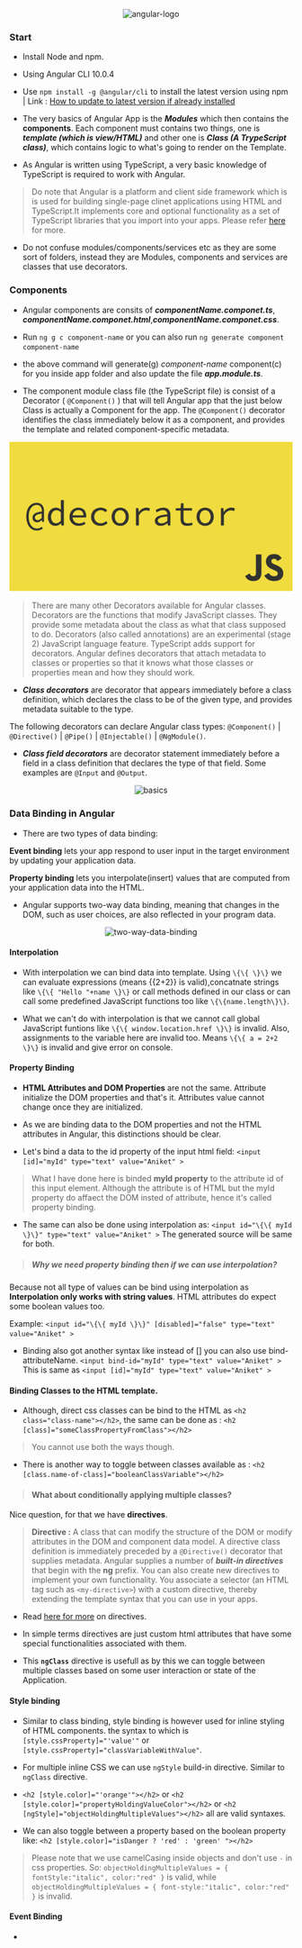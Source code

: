 <p align="center">
	<img src="https://sigao.io/wp-content/uploads/2018/08/angular-card.png" alt="angular-logo">
</p>

### Start

+ Install Node and npm.

+ Using Angular CLI 10.0.4 

+ Use ```npm install -g @angular/cli``` to install the latest version using npm | Link : [How to update to latest version if already installed](https://stackoverflow.com/questions/43931986/how-to-upgrade-angular-cli-to-the-latest-version)

+ The very basics of Angular App is the ***Modules*** which then contains the **components**. Each component must contains two things, one is ***template (which is view/HTML)*** and other one is ***Class (A TrypeScript class)***, which contains logic to what's going to render on the Template.

+ As Angular is written using TypeScript, a very basic knowledge of TypeScript is required to work with Angular.

> Do note that Angular is a platform and client side framework which is is used for building single-page clinet applications using HTML and TypeScript.It implements core and optional functionality as a set of TypeScript libraries that you import into your apps.
Please refer [here](https://angular.io/guide/architecture) for more.

+ Do not confuse modules/components/services etc as they are some sort of folders, instead they are Modules, components and services are classes that use decorators. 


### Components

+ Angular components are consits of ***componentName.componet.ts***, ***componentName.componet.html***,***componentName.componet.css***.

+ Run ```ng g c component-name``` or you can also run ```ng generate component component-name```

+ the above command will generate(g) *component-name* component(c) for you inside app folder and also update the file ***app.module.ts***.

+ The component module class file (the TypeScript file) is consist of a Decorator ( `@Component()` ) that will tell Angular app that the just below Class is actually a Component for the app. The `@Component()` decorator identifies the class immediately below it as a component, and provides the template and related component-specific metadata.

<p align="center">
<img src="images/decorators.png" alt="ecma-decorators" />
</p>

> There are many other Decorators available for Angular classes. Decorators are the functions that modify JavaScript classes. They provide some metadata about the class as what that class supposed to do. Decorators (also called annotations) are an experimental (stage 2) JavaScript language feature. TypeScript adds support for decorators.
Angular defines decorators that attach metadata to classes or properties so that it knows what those classes or properties mean and how they should work. 

+ ***Class decorators*** are decorator that appears immediately before a class definition, which declares the class to be of the given type, and provides metadata suitable to the type.

The following decorators can declare Angular class types:
```@Component()``` | ```@Directive()```  | ```@Pipe()``` | ```@Injectable()``` | ```@NgModule()```.

+ ***Class field decorators*** are decorator statement immediately before a field in a class definition that declares the type of that field. Some examples are ```@Input``` and ```@Output```.

<p align="center">
<img src="images/overview2.png" alt="basics" />
</p>

### Data Binding in Angular

+ There are two types of data binding:

**Event binding** lets your app respond to user input in the target environment by updating your application data.

**Property binding** lets you interpolate(insert) values that are computed from your application data into the HTML.

+ Angular supports two-way data binding, meaning that changes in the DOM, such as user choices, are also reflected in your program data.

<p align="center">
<img src="images/two-way.png" alt="two-way-data-binding" />
</p>

#### Interpolation

+ With interpolation we can bind data into template. Using ```\{\{ \}\}``` we can evaluate expressions (means {{2+2}} is valid),concatnate strings like ```\{\{ "Hello "+name \}\}``` or call methods defined in our class or can call some predefined JavaScript functions too like ```\{\{name.length\}\}```.

+ What we can't do with interpolation is that we cannot call global JavaScript funtions like  ```\{\{ window.location.href \}\}``` is invalid. Also, assignments to the variable here are invalid too. Means ```\{\{ a = 2+2 \}\}``` is invalid and give error on console.

#### Property Binding

+ **HTML Attributes and DOM Properties** are not the same. Attribute initialize the DOM properties and that's it. Attributes value cannot change once they are initialized.

+ As we are binding data to the DOM properties and not the HTML attributes in Angular, this distinctions should be clear.

+ Let's bind a data to the id property of the input html field:
```<input [id]="myId" type="text" value="Aniket" >```

> What I have done here is binded **myId property** to the attribute id of this input element. Although the attribute is of HTML but the myId property do affaect the DOM insted of attribute, hence it's called property binding.

+ The same can also be done using interpolation as:
`<input id="\{\{ myId \}\}" type="text" value="Aniket" >`
The generated source will be same for both.

> ##### Why we need property binding then if we can use interpolation?

Because not all type of values can be bind using interpolation as **Interpolation only works with string values**. HTML attributes do expect some boolean values too.

Example:
`<input id="\{\{ myId \}\}" [disabled]="false" type="text" value="Aniket" >` 


+ Binding also got another syntax like instead of [] you can also use bind-attributeName.
```<input bind-id="myId" type="text" value="Aniket" >```
This is same as ```<input [id]="myId" type="text" value="Aniket" >```


#### Binding Classes to the HTML template.

+ Although, direct css classes can be bind to the HTML as `<h2 class="class-name"></h2>`, the same can be done as : `<h2 [class]="someClassPropertyFromClass"></h2>`

> You cannot use both the ways though.

+ There is another way to toggle between classes available as :
`<h2 [class.name-of-class]="booleanClassVariable"></h2>`

> #### What about conditionally applying multiple classes?

Nice question, for that we have **directives**.

> **Directive :** A class that can modify the structure of the DOM or modify attributes in the DOM and component data model. A directive class definition is immediately preceded by a `@Directive()` decorator that supplies metadata.
Angular supplies a number of ***built-in directives*** that begin with the **ng** prefix. You can also create new directives to implement your own functionality. You associate a selector (an HTML tag such as `<my-directive>`) with a custom directive, thereby extending the template syntax that you can use in your apps.

+ Read [here for more](https://angular.io/guide/glossary#directive) on directives.	

+ In simple terms directives are just custom html attributes that have some special functionalities associated with them.

+ This **`ngClass`** directive is usefull as by this we can toggle between multiple classes based on some user interaction or state of the Application.

#### Style binding

+ Similar to class binding, style binding is however used for inline styling of HTML components. the syntax to which is `[style.cssProperty]="'value'"` or `[style.cssProperty]="classVariableWithValue"`.

+ For multiple inline CSS we can use `ngStyle` build-in directive. Similar to `ngClass` directive.

+ `<h2 [style.color]="'orange'"></h2>` or 
`<h2 [style.color]="propertyHoldingValueColor"></h2>` or 
`<h2 [ngStyle]="objectHoldingMultipleValues"></h2>` all are valid syntaxes.

+ We can also toggle between a property based on the boolean property like:
`<h2 [style.color]="isDanger ? 'red' : 'green' "></h2>`

> Please note that we use camelCasing inside objects and don't use `-` in css properties. So:
`
	objectHoldingMultipleValues = {
		fontStyle:"italic",
		color:"red"
	}
`
is valid, while
`
	objectHoldingMultipleValues = {
		font-style:"italic",
		color:"red"
	}
` is invalid.


#### Event Binding

+ 